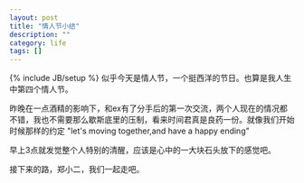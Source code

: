 ```yaml
---
layout: post
title: "情人节小结"
description: ""
category: life
tags: []
---
```

{% include JB/setup %}
似乎今天是情人节，一个挺西洋的节日。也算是我人生中第四个情人节。

昨晚在一点酒精的影响下，和ex有了分手后的第一次交流，两个人现在的情况都不错，我也不需要那么歇斯底里的压制，看来时间君真是良药一份。就像我们开始时候那样的约定 "let's moving together,and have a happy ending"

早上3点就发觉整个人特别的清醒，应该是心中的一大块石头放下的感觉吧。

接下来的路，郑小二，我们一起走吧。

